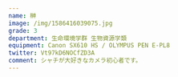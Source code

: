 ```yaml
---
name: 榊
image: /img/1586416039075.jpg
grade: 3
department: 生命環境学群 生物資源学類
equipment: Canon SX610 HS / OLYMPUS PEN E-PL8
twitter: Vt97kD6NOCfZD3A
comment: シャチが大好きなカメラ初心者です。
---
```

